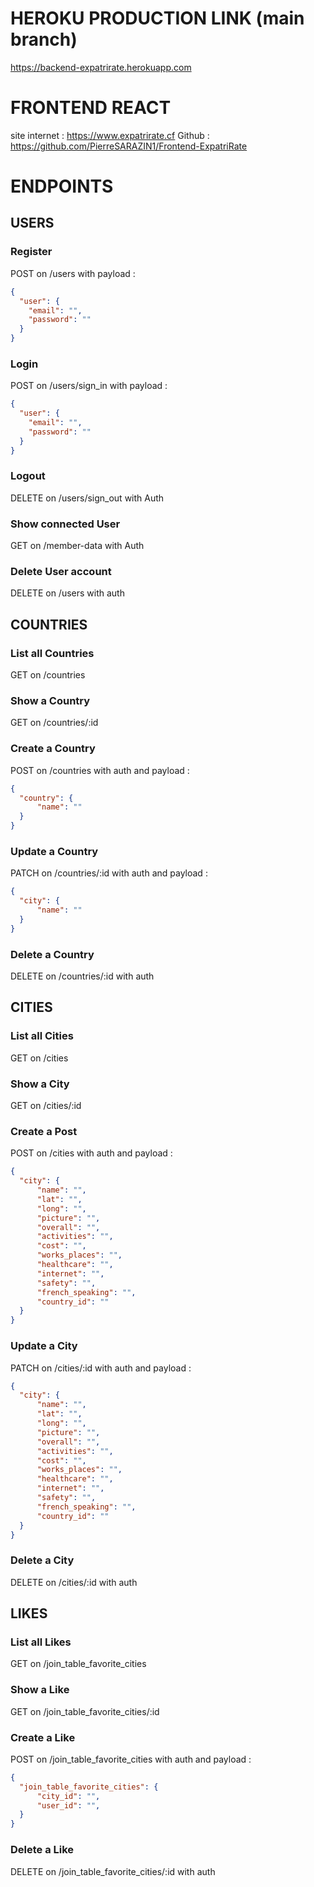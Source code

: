 # HEROKU PRODUCTION LINK (main branch)

https://backend-expatrirate.herokuapp.com

# FRONTEND REACT

site internet : https://www.expatrirate.cf
Github : https://github.com/PierreSARAZIN1/Frontend-ExpatriRate 

# ENDPOINTS
## USERS

### Register
POST on /users with payload :
```json
{
  "user": {
    "email": "",
    "password": ""
  }
}
```

### Login
POST on /users/sign_in  with payload :
```json
{
  "user": {
    "email": "",
    "password": ""
  }
}
```

### Logout
DELETE on /users/sign_out with Auth

### Show connected User
GET on /member-data with Auth

### Delete User account
DELETE on /users with auth

## COUNTRIES

### List all Countries
GET on /countries 

### Show a Country
GET on /countries/:id 

### Create a Country
POST on /countries with auth and payload : 
```json
{
  "country": {
      "name": ""
  }
}
```

### Update a Country
PATCH on /countries/:id with auth and payload :
```json
{
  "city": {
      "name": ""
  }
}
```

### Delete a Country
DELETE on /countries/:id with auth 

## CITIES

### List all Cities
GET on /cities 

### Show a City
GET on /cities/:id 

### Create a Post
POST on /cities with auth and payload : 
```json
{
  "city": {
      "name": "",
      "lat": "",
      "long": "",
      "picture": "",
      "overall": "",
      "activities": "",
      "cost": "",
      "works_places": "",
      "healthcare": "",
      "internet": "",
      "safety": "",
      "french_speaking": "",
      "country_id": ""
  }
}
```

### Update a City
PATCH on /cities/:id with auth and payload :
```json
{
  "city": {
      "name": "",
      "lat": "",
      "long": "",
      "picture": "",
      "overall": "",
      "activities": "",
      "cost": "",
      "works_places": "",
      "healthcare": "",
      "internet": "",
      "safety": "",
      "french_speaking": "",
      "country_id": ""
  }
}
```

### Delete a City
DELETE on /cities/:id with auth 

## LIKES

### List all Likes
GET on /join_table_favorite_cities 

### Show a Like
GET on /join_table_favorite_cities/:id 

### Create a Like
POST on /join_table_favorite_cities with auth and payload : 
```json
{
  "join_table_favorite_cities": {
      "city_id": "",
      "user_id": "",
  }
}
```

### Delete a Like
DELETE on /join_table_favorite_cities/:id with auth 


